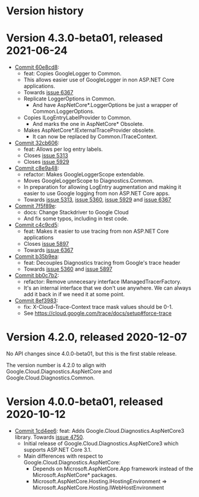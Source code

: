 # Version history

# Version 4.3.0-beta01, released 2021-06-24

- [Commit 60e8cd8](https://github.com/googleapis/google-cloud-dotnet/commit/60e8cd8):
  - feat: Copies GoogleLogger to Common.
  - This allows easier use of GoogleLogger in non ASP.NET Core applications.
  - Towards [issue 6367](https://github.com/googleapis/google-cloud-dotnet/issues/6367)
  - Replicate LoggerOptions in Common.
    - And have AspNetCore*.LoggerOptions be just a wrapper of Common.LoggerOptions.
  - Copies ILogEntryLabelProvider to Common.
    - And marks the one in AspNetCore* Obsolete.
  - Makes AspNetCore*.IExternalTraceProvider obsolete.
    - It can now be replaced by Common.ITraceContext.
- [Commit 32cb606](https://github.com/googleapis/google-cloud-dotnet/commit/32cb606):
  - feat: Allows per log entry labels.
  - Closes [issue 5313](https://github.com/googleapis/google-cloud-dotnet/issues/5313)
  - Closes [issue 5929](https://github.com/googleapis/google-cloud-dotnet/issues/5929)
- [Commit c8e9a48](https://github.com/googleapis/google-cloud-dotnet/commit/c8e9a48):
  - refactor: Makes GoogleLoggerScope extendable.
  - Moves GoogleLoggerScope to Diagnostics.Common.
  - In preparation for allowing LogEntry augmentation and making it easier to use Google logging from non ASP.NET Core apps.
  - Towards [issue 5313](https://github.com/googleapis/google-cloud-dotnet/issues/5313), [issue 5360](https://github.com/googleapis/google-cloud-dotnet/issues/5360), [issue 5929](https://github.com/googleapis/google-cloud-dotnet/issues/5929) and [issue 6367](https://github.com/googleapis/google-cloud-dotnet/issues/6367)
- [Commit 7f5f89e](https://github.com/googleapis/google-cloud-dotnet/commit/7f5f89e):
  - docs: Change Stackdriver to Google Cloud
  - And fix some typos, including in test code.
- [Commit c4c9cd5](https://github.com/googleapis/google-cloud-dotnet/commit/c4c9cd5):
  - feat: Makes it easier to use tracing from non ASP.NET Core applications
  - Closes [issue 5897](https://github.com/googleapis/google-cloud-dotnet/issues/5897)
  - Towards [issue 6367](https://github.com/googleapis/google-cloud-dotnet/issues/6367)
- [Commit b35b9ea](https://github.com/googleapis/google-cloud-dotnet/commit/b35b9ea):
  - feat: Decouples Diagnostics tracing from Google's trace header
  - Towards [issue 5360](https://github.com/googleapis/google-cloud-dotnet/issues/5360) and [issue 5897](https://github.com/googleapis/google-cloud-dotnet/issues/5897)
- [Commit bb0c7b2](https://github.com/googleapis/google-cloud-dotnet/commit/bb0c7b2):
  - refactor: Remove unnecesary interface IManagedTracerFactory.
  - It's an internal interface that we don't use anywhere. We can always add it back in if we need it at some point.
- [Commit 8ef3983](https://github.com/googleapis/google-cloud-dotnet/commit/8ef3983):
  - fix: X-Cloud-Trace-Context trace mask values should be 0-1.
  - See https://cloud.google.com/trace/docs/setup#force-trace

# Version 4.2.0, released 2020-12-07

No API changes since 4.0.0-beta01, but this is the first stable release.

The version number is 4.2.0 to align with
Google.Cloud.Diagnostics.AspNetCore and
Google.Cloud.Diagnostics.Common.

# Version 4.0.0-beta01, released 2020-10-12

- [Commit 1cd4ee6](https://github.com/googleapis/google-cloud-dotnet/commit/1cd4ee6): feat: Adds Google.Cloud.Diagnostics.AspNetCore3 library. Towards [issue 4750](https://github.com/googleapis/google-cloud-dotnet/issues/4750).
  - Initial release of Google.Cloud.Diagnostics.AspNetCore3 which supports ASP.NET Core 3.1.
  - Main differences with respect to Google.Cloud.Diagnostics.AspNetCore:
    - Depends on Microsoft.AspNetCore.App framework instead of the Microsoft.AspNetCore* packages.
    - Microsoft.AspNetCore.Hosting.IHostingEnvironment => Microsoft.AspNetCore.Hosting.IWebHostEnvironment
